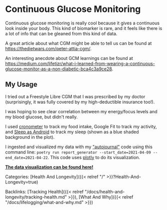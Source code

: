 # Continuous Glucose Monitoring

Continuous glucose monitoring is really cool because it gives a continuous look
inside your body. This kind of biomarker is rare, and it feels like there is a
lot of info that can be gleaned from this kind of data.

A great article about what CGM might be able to tell us can be found at
https://thedietwars.com/peter-attia-cgm/.

An interesting anecdote about GCM learnings can be found at
https://medium.com/lifetizr/what-i-learned-from-wearing-a-continuous-glucose-monitor-as-a-non-diabetic-bca4c3a9ce28.

## My Usage

I tried out a Freestyle Libre CGM that I was prescribed by my doctor
(surprisingly, it was fully covered by my high-deductible insurance too!). 

I was hoping to see clear correlation between my energy/focus levels and my
blood glucose, but didn't really.

I used [cronometer](https://cronometer.com/) to track my food intake,
Google Fit to track my activity, and [Sleep as
Android](https://sleep.urbandroid.org/) to track my sleep (shown as a blue
shaded background in the plot).

I ingested and visualized my data with my
["autojournal"](https://github.com/kovasap/autojournal) code using this command
line: `poetry run report_generator --start_date=2021-04-09
--end_date=2021-04-22`. This code uses [plotly](https://plotly.com/python/) to
do its visualization.

**[The data visualization can be found here!](/cgm-data.html)**

Categories:
[Health And Longevity]({{< relref "/" >}}?Health-And-Longevity=true)

Backlinks:
[Tracking Health]({{< relref "/docs/health-and-longevity/tracking-health.md" >}}),
[What And Why]({{< relref "/docs/lifelogging/what-and-why.md" >}})
